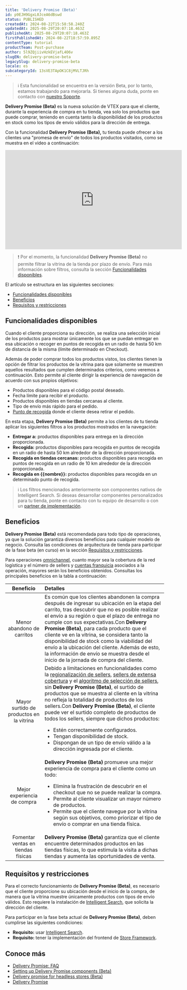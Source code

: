 ```yaml
---
title: 'Delivery Promise (Beta)'
id: p9EJH9GgxL0JceA6dBswd
status: PUBLISHED
createdAt: 2024-08-22T15:58:58.240Z
updatedAt: 2025-08-29T20:07:18.463Z
publishedAt: 2025-08-29T20:07:18.463Z
firstPublishedAt: 2024-08-22T18:57:59.895Z
contentType: tutorial
productTeam: Post-purchase
author: 5l9ZQjiivHzkEVjafL4O6v
slugEN: delivery-promise-beta
legacySlug: delivery-promise-beta
locale: es
subcategoryId: 13sVE3TApOK1C8jMVLTJRh
---
```


> ℹ️ Esta funcionalidad se encuentra en la versión Beta, por lo tanto, estamos trabajando para mejorarla. Si tienes alguna duda, ponte en contacto con [nuestro Soporte](https://help.vtex.com/es/support).

**Delivery Promise (Beta)** es la nueva solución de VTEX para que el cliente, durante la experiencia de compra en tu tienda, vea solo los productos que puede comprar, teniendo en cuenta tanto la disponibilidad de los productos en stock como los tipos de envío válidos para la dirección de entrega.

Con la funcionalidad **Delivery Promise (Beta),** tu tienda puede ofrecer a los clientes una "promesa de envío" de todos los productos visitados, como se muestra en el video a continuación:

<iframe width="560" height="315" src="https://www.youtube.com/embed/bqapGY0wo24" title="VTEX Delivery Promise" frameborder="0" allow="accelerometer; autoplay; clipboard-write; encrypted-media; gyroscope; picture-in-picture; web-share" referrerpolicy="strict-origin-when-cross-origin" allowfullscreen></iframe>

> ❗ Por el momento, la funcionalidad **Delivery Promise (Beta)** no permite filtrar la vitrina de la tienda por plazo de envío. Para más información sobre filtros, consulta la sección [Funcionalidades disponibles](#funcionalidades-disponibles).

El artículo se estructura en las siguientes secciones:

* [Funcionalidades disponibles](#funcionalidades-disponibles)
* [Beneficios](#beneficios)
* [Requisitos y restricciones](#requisitos-y-restricciones)

## Funcionalidades disponibles

Cuando el cliente proporciona su dirección, se realiza una selección inicial de los productos para mostrar únicamente los que se puedan entregar en esa ubicación o recoger en puntos de recogida en un radio de hasta 50 km de distancia de la misma (límite determinado en Checkout).

Además de poder comprar todos los productos vistos, los clientes tienen la opción de filtrar los productos de la vitrina para que solamente se muestren aquellos resultados que cumplen determinados criterios, como veremos a continuación. Esto permite al cliente dirigir la experiencia de navegación de acuerdo con sus propios objetivos: 

* Productos disponibles para el código postal deseado.
* Fecha límite para recibir el producto.
* Productos disponibles en tiendas cercanas al cliente.
* Tipo de envío más rápido para el pedido.
* [Punto de recogida](/es/tutorial/pontos-de-retirada--2fljn6wLjn8M4lJHA6HP3R) donde el cliente desea retirar el pedido.

En esta etapa, **Delivery Promise (Beta)** permite a los clientes de tu tienda aplicar los siguientes filtros a los productos mostrados en la navegación:

* **Entregar a:** productos disponibles para entrega en la dirección proporcionada.
* **Recogida:** productos disponibles para recogida en puntos de recogida en un radio de hasta 50 km alrededor de la dirección proporcionada.
* **Recogida en tiendas cercanas:** productos disponibles para recogida en puntos de recogida en un radio de 10 km alrededor de la dirección proporcionada.
* **Recogida en {{nombre}}:** productos disponibles para recogida en un determinado punto de recogida.

> ℹ️ Los filtros mencionados anteriormente son componentes nativos de Intelligent Search. Si deseas desarrollar componentes personalizados para tu tienda, ponte en contacto con tu equipo de desarrollo o con un [partner de implementación](/es/tracks/serie-de-la-tienda-vtex--eSDNk26pdvemF3XKM0nK9/4yPqZQyj0t675QpcG7H6yl#partners-de-implementacion).

## Beneficios

**Delivery Promise (Beta)** está recomendada para todo tipo de operaciones, ya que la solución garantiza diversos beneficios para cualquier modelo de negocio. Consulta las condiciones de arquitectura de tienda para participar de la fase beta (en curso) en la sección [Requisitos y restricciones](#requisitos-y-restricciones).

Para operaciones [omnichannel](/es/tracks/estrategias-de-comercio-unificado--3WGDRRhc3vf1MJb9zGncnv), cuanto mayor sea la cobertura de la red logística y el número de sellers y [cuentas franquicia](/es/tutorial/o-que-e-conta-franquia--kWQC6RkFSCUFGgY5gSjdl) asociados a la operación, mayores serán los beneficios obtenidos. Consultas los principales beneficios en la tabla a continuación:

| **Beneficio** | **Detalles** |
| :---: | :--- |
| Menor abandono de carritos | Es común que los clientes abandonen la compra después de ingresar su ubicación en la etapa del carrito, tras descubrir que no es posible realizar el envío a su región o que el plazo de entrega no cumple con sus expectativas.Con **Delivery Promise (Beta)**, para cada producto que el cliente ve en la vitrina, se considera tanto la disponibilidad de stock como la viabilidad del envío a la ubicación del cliente. Además de esto, la información de envío se muestra desde el inicio de la jornada de compra del cliente. |
| Mayor surtido de productos en la vitrina | Debido a limitaciones en funcionalidades como la [regionalización de sellers](/es/tutorial/configurar-a-regionalizacao-de-sellers--32t6wLpQCEnumoh8TjT5fw), [sellers de extensa cobertura](/es/tutorial/seller-abrangente--5Qn4O2GpjUIzWTPpvLUfkI) y el [algoritmo de selección de sellers](/es/tutorial/algoritmo-de-selecao-de-sellers-white-label--3MemNQ4pKkWCpMdzI27AHa), sin **Delivery Promise (Beta)**, el surtido de productos que se muestra al cliente en la vitrina no refleja la totalidad de productos de los sellers.Con **Delivery Promise (Beta)**, el cliente puede ver el surtido completo de productos de todos los sellers, siempre que dichos productos:<ul><li>Estén correctamente configurados.</li><li>Tengan disponibilidad de stock.</li><li>Dispongan de un tipo de envío válido a la dirección ingresada por el cliente.</li></ul> |
| Mejor experiencia de compra | **Delivery Promise (Beta)** promueve una mejor experiencia de compra para el cliente como un todo:<ul><li>Elimina la frustración de descubrir en el checkout que no se puede realizar la compra.</li><li>Permite al cliente visualizar un mayor número de productos.</li><li>Permite que el cliente navegue por la vitrina según sus objetivos, como priorizar el tipo de envío o comprar en una tienda física.</li></ul> |
| Fomentar ventas en tiendas físicas  | **Delivery Promise (Beta)** garantiza que el cliente encuentre determinados productos en las tiendas físicas, lo que estimula la visita a dichas tiendas y aumenta las oportunidades de venta. |

## Requisitos y restricciones

Para el correcto funcionamiento de **Delivery Promise (Beta)**, es necesario que el cliente proporcione su ubicación desde el inicio de la compra, de manera que la vitrina muestre únicamente productos con tipos de envío válidos. Esto requiere la instalación de [Intelligent Search](/es/tracks/vtex-intelligent-search--19wrbB7nEQcmwzDPl1l4Cb/3qgT47zY08biLP3d5os3DG), que solicita la dirección del cliente. 

Para participar en la fase beta actual de **Delivery Promise (Beta)**, deben cumplirse las siguientes condiciones:

* <i class="far fa-check-circle"></i> **Requisito:** usar [Intelligent Search](/es/tracks/vtex-intelligent-search--19wrbB7nEQcmwzDPl1l4Cb/3qgT47zY08biLP3d5os3DG).
* <i class="far fa-check-circle"></i> **Requisito:** tener la implementación del frontend de [Store Framework](/es/tracks/serie-de-la-tienda-vtex--eSDNk26pdvemF3XKM0nK9/67SCtUreXxKYWhZh8n0zvZ#store-framework).

## Conoce más

* [Delivery Promise: FAQ](/es/tutorial/delivery-promise-faq--2frHHK5uPsQrLK5XbYHALN)
* [Setting up Delivery Promise components (Beta)](https://developers.vtex.com/docs/guides/setting-up-delivery-promise-components)
* [Delivery promise for headless stores (Beta)](https://developers.vtex.com/docs/guides/delivery-promise-for-headless-stores)
* [Delivery Promise](https://developers.vtex.com/docs/guides/faststore/features-delivery-promise)

